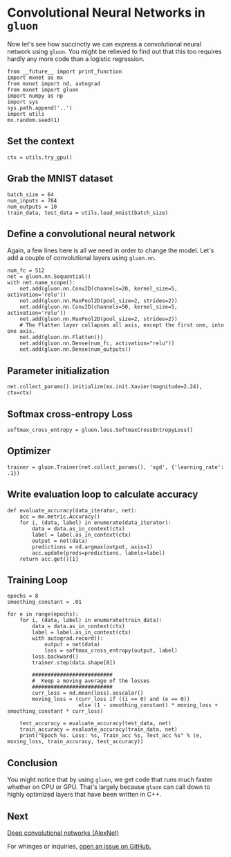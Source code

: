 # Convolutional Neural Networks in ``gluon``

Now let's see how succinctly we can express a convolutional neural network using ``gluon``. You might be relieved to find out that this too requires hardly any more code than a logistic regression.

```{.python .input}
from __future__ import print_function
import mxnet as mx
from mxnet import nd, autograd
from mxnet import gluon
import numpy as np
import sys
sys.path.append('..')
import utils
mx.random.seed(1)
```

## Set the context

```{.python .input}
ctx = utils.try_gpu()
```

## Grab the MNIST dataset

```{.python .input}
batch_size = 64
num_inputs = 784
num_outputs = 10
train_data, test_data = utils.load_mnist(batch_size)
```

## Define a convolutional neural network

Again, a few lines here is all we need in order to change the model. Let's add a couple of convolutional layers using ``gluon.nn``.

```{.python .input}
num_fc = 512
net = gluon.nn.Sequential()
with net.name_scope():
    net.add(gluon.nn.Conv2D(channels=20, kernel_size=5, activation='relu'))
    net.add(gluon.nn.MaxPool2D(pool_size=2, strides=2))
    net.add(gluon.nn.Conv2D(channels=50, kernel_size=5, activation='relu'))
    net.add(gluon.nn.MaxPool2D(pool_size=2, strides=2))
    # The Flatten layer collapses all axis, except the first one, into one axis.
    net.add(gluon.nn.Flatten())
    net.add(gluon.nn.Dense(num_fc, activation="relu"))
    net.add(gluon.nn.Dense(num_outputs))
```

## Parameter initialization


```{.python .input}
net.collect_params().initialize(mx.init.Xavier(magnitude=2.24), ctx=ctx)
```

## Softmax cross-entropy Loss

```{.python .input}
softmax_cross_entropy = gluon.loss.SoftmaxCrossEntropyLoss()
```

## Optimizer

```{.python .input}
trainer = gluon.Trainer(net.collect_params(), 'sgd', {'learning_rate': .1})
```

## Write evaluation loop to calculate accuracy

```{.python .input}
def evaluate_accuracy(data_iterator, net):
    acc = mx.metric.Accuracy()
    for i, (data, label) in enumerate(data_iterator):
        data = data.as_in_context(ctx)
        label = label.as_in_context(ctx)
        output = net(data)
        predictions = nd.argmax(output, axis=1)
        acc.update(preds=predictions, labels=label)
    return acc.get()[1]
```

## Training Loop

```{.python .input}
epochs = 8
smoothing_constant = .01

for e in range(epochs):
    for i, (data, label) in enumerate(train_data):
        data = data.as_in_context(ctx)
        label = label.as_in_context(ctx)
        with autograd.record():
            output = net(data)
            loss = softmax_cross_entropy(output, label)
        loss.backward()
        trainer.step(data.shape[0])

        ##########################
        #  Keep a moving average of the losses
        ##########################
        curr_loss = nd.mean(loss).asscalar()
        moving_loss = (curr_loss if ((i == 0) and (e == 0))
                       else (1 - smoothing_constant) * moving_loss + smoothing_constant * curr_loss)

    test_accuracy = evaluate_accuracy(test_data, net)
    train_accuracy = evaluate_accuracy(train_data, net)
    print("Epoch %s. Loss: %s, Train_acc %s, Test_acc %s" % (e, moving_loss, train_accuracy, test_accuracy))
```

## Conclusion

You might notice that by using ``gluon``, we get code that runs much faster whether on CPU or GPU. That's largely because ``gluon`` can call down to highly optimized layers that have been written in C++.

## Next
[Deep convolutional networks (AlexNet)](../chapter04_convolutional-neural-networks/deep-cnns-alexnet.ipynb)

For whinges or inquiries, [open an issue on  GitHub.](https://github.com/zackchase/mxnet-the-straight-dope)
